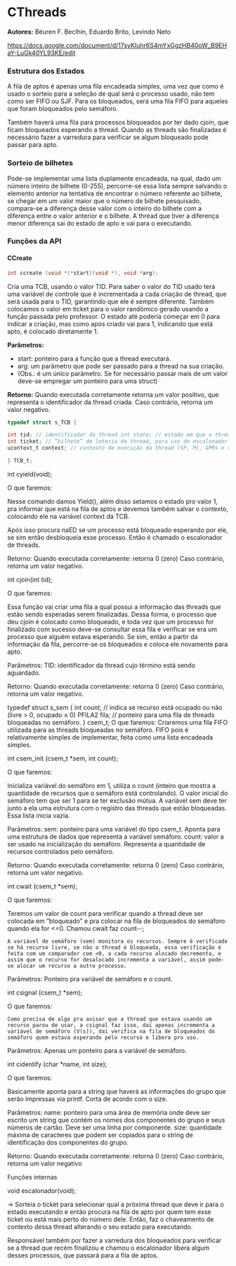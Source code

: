# CThreads
__Autores:__ Béuren F. Beclhin, Eduardo Brito, Levindo Neto

https://docs.google.com/document/d/17syKIuhr6S4mYxGgzHB40oW_B9EHaY-LuGk40YL93KE/edit

### Estrutura dos Estados

A fila de aptos é apenas uma fila encadeada simples, uma vez que como é usado o 
sorteio para a seleção de qual será o processo usado, não tem como ser FIFO ou SJF.
Para os bloqueados, será uma fila FIFO para aqueles que foram bloqueados pelo semáforo. 

Também haverá uma fila para processos bloqueados por ter dado cjoin, 
que ficam bloqueados esperando a thread. Quando as threads são finalizadas
é necessário fazer a varredura para verificar se algum bloqueado pode passar para apto. 

### Sorteio de bilhetes

Pode-se implementar uma lista duplamente encadeada, na qual, dado um número 
inteiro de bilhete (0-255), percorre-se essa lista sempre salvando o elemento 
anterior na tentativa de encontrar o número referente ao bilhete, se chegar em 
um valor maior que o número de bilhete pesquisado, compara-se a diferença desse
valor com o inteiro do bilhete com a diferença entre o valor anterior e o bilhete.
A thread que tiver a diferença menor diferença sai do estado de apto e vai para o executando.

### Funções da API

#### CCreate
```c
int ccreate (void *(*start)(void *), void *arg); 
```

Cria uma TCB, usando o valor TID. Para saber o valor do TID usado terá uma variável 
de controle que é incrementada a cada criação de thread, que será usada para o TID, 
garantindo que ele é sempre diferente. Também colocamos o valor em ticket para o valor 
randômico gerado usando a função passada pelo professor. O estado até poderia começar
em 0 para indicar a criação, mas como após criado vai para 1, indicando que está apto, 
é colocado diretamente 1.

__Parâmetros:__ 
* start: ponteiro para a função que a thread executará. 
* arg: um parâmetro que pode ser passado para a thread na sua criação. 
* (Obs.: é um único parâmetro. Se for necessário passar mais de um valor deve-se empregar um ponteiro para uma struct) 

__Retorno:__ 
Quando executada corretamente retorna um valor positivo, que representa o 
identificador da thread criada. Caso contrário, retorna um valor negativo.

```c
typedef struct s_TCB { 

int tid; // identificador da thread int state; // estado em que a thread se encontra // 0: Criação; 1: Apto; 2: Execução; 3: Bloqueado e 4: Término 
int ticket; // “bilhete” de loteria da thread, para uso do escalonador 
ucontext_t context; // contexto de execução da thread (SP, PC, GPRs e recursos) 

} TCB_t;
```
int cyield(void); 

O que faremos:

Nesse comando damos Yield(), além disso setamos o estado pro valor 1, pra informar que está na fila de aptos e devemos também salvar o contexto, colocando ele na variável context da TCB.

Após isso procura naED  se um processo está bloqueado esperando por ele, se sim então desbloqueia esse processo. Então é chamado o escalonador de threads.

Retorno: Quando executada corretamente: retorna 0 (zero) Caso contrário, retorna um valor negativo.


int cjoin(int tid);

O que faremos:

Essa função vai criar uma fila a qual possui a informação das threads que estão sendo esperadas serem finalizadas. Dessa forma, o processo que deu cjoin é colocado como bloqueado, e toda vez que um processo for finalizado com sucesso deve-se consultar essa fila e verificar se era um processo que alguém estava esperando. Se sim, então a partir da informação da fila, percorre-se os bloqueados e coloca ele novamente para apto.


Parâmetros: TID: identificador da thread cujo término está sendo aguardado. 

Retorno: Quando executada corretamente: retorna 0 (zero) Caso contrário, retorna um valor negativo.


typedef struct s_sem { 
int count; // indica se recurso está ocupado ou não (livre > 0, ocupado ≤ 0)
PFILA2 fila; // ponteiro para uma fila de threads bloqueadas no semáforo. 
} csem_t;
O que faremos:
Criaremos uma fila FIFO utilizada para as threads bloqueadas no semáforo. FIFO pois é relativamente simples de implementar, feita como uma lista encadeada simples.


int csem_init (csem_t *sem, int count);


O que faremos:

Inicializa variável do semáforo em 1, utiliza o count (inteiro que mostra a quantidade de recursos que o semáforo está controlando). O valor inicial do semáforo tem que ser 1 para se ter exclusão mútua. A variável sem deve ter junto a ela uma estrutura com o registro das threads que estão bloqueadas. Essa lista inicia vazia.

Parâmetros: sem: ponteiro para uma variável do tipo csem_t. Aponta para uma estrutura de dados que representa a variável semáforo. count: valor a ser usado na inicialização do semáforo. Representa a quantidade de recursos controlados pelo semáforo.

Retorno: Quando executada corretamente: retorna 0 (zero) Caso contrário, retorna um valor negativo.


int cwait (csem_t *sem);


O que faremos:

Teremos um valor de count para verificar quando a thread deve ser colocada em “bloqueado” e pra colocar na fila de bloqueados do semáforo quando ela for <=0. Chamou cwait faz count--;

	A variável de semáforo (sem) monitora os recursos. Sempre é verificado se há recurso livre, se não a thread é bloqueada, essa verificação é feita com um comparador com <0, a cada recurso alocado decrementa, e assim que o recurso for desalocado incrementa a variável, assim pode-se alocar um recurso a outro processo.
Parâmetros: Ponteiro pra variável de semáforo e o count.


int csignal (csem_t *sem);

O que faremos:

	Como precisa de algo pra avisar que a thread que estava usando um recurso parou de usar, a csignal faz isso, daí apenas incrementa a variável de semáforo (V(s)), daí verifica na fila de bloqueados do semáforo quem estava esperando pelo recurso e libera pro uso.
Parâmetros:  Apenas um ponteiro para a variável de semáforo.


int cidentify (char *name, int size); 


O que faremos:

Basicamente aponta para a string que haverá as informações do grupo que serão impressas via printf. Corta de acordo com o size.

Parâmetros: name: ponteiro para uma área de memória onde deve ser escrito um string que contém os nomes dos componentes do grupo e seus números de cartão. Deve ser uma linha por componente. size: quantidade máxima de caracteres que podem ser copiados para o string de identificação dos componentes do grupo.

Retorno: Quando executada corretamente: retorna 0 (zero) Caso contrário, retorna um valor negativo


Funções internas


void escalonador(void);

→ Sorteia o ticket para selecionar qual a próxima thread que deve ir para o estado executando e então procura na fila de apto por quem tem esse ticket ou está mais perto do número dele. Então, faz o chaveamento de contexto dessa thread alterando o seu estado para executando. 

Responsável também por fazer a varredura dos bloqueados para verificar se a thread que recém finalizou e chamou o escalonador libera algum desses processos, que passará para a fila de aptos.



